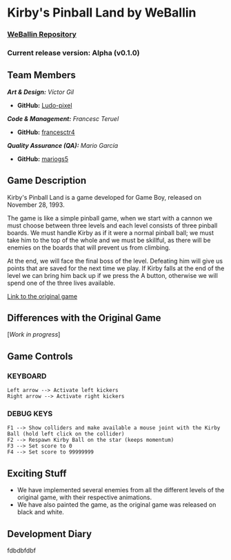 # Kirby's Pinball Land by WeBallin

### [WeBallin Repository](https://github.com/francesctr4/WeBallin)

### Current release version: Alpha (v0.1.0)

## Team Members

_**Art & Design:** Víctor Gil_
* **GitHub:** [Ludo-pixel](https://github.com/Ludo-pixel)

_**Code & Management:** Francesc Teruel_
* **GitHub:** [francesctr4](https://github.com/francesctr4)

_**Quality Assurance (QA):** Mario García_
* **GitHub:** [mariogs5](https://github.com/mariogs5)

## Game Description

Kirby's Pinball Land is a game developed for Game Boy, released on November 28, 1993.

The game is like a simple pinball game, when we start with a cannon we must choose between three levels and each level consists of three pinball boards. We must handle Kirby as if it were a normal pinball ball; we must take him to the top of the whole and we must be skillful, as there will be enemies on the boards that will prevent us from climbing.

At the end, we will face the final boss of the level. Defeating him will give us points that are saved for the next time we play. If Kirby falls at the end of the level we can bring him back up if we press the A button, otherwise we will spend one of the three lives available.

[Link to the original game](https://youtu.be/zwrw-k74TOU)

## Differences with the Original Game

[_Work in progress_]

## Game Controls

### KEYBOARD ###
	
	Left arrow --> Activate left kickers
	Right arrow --> Activate right kickers
	
### DEBUG KEYS ###

	F1 --> Show colliders and make available a mouse joint with the Kirby Ball (hold left click on the collider)
	F2 --> Respawn Kirby Ball on the star (keeps momentum)
	F3 --> Set score to 0
	F4 --> Set score to 99999999
	
## Exciting Stuff

- We have implemented several enemies from all the different levels of the original game, with their respective animations.
- We have also painted the game, as the original game was released on black and white.

## Development Diary

fdbdbfdbf
